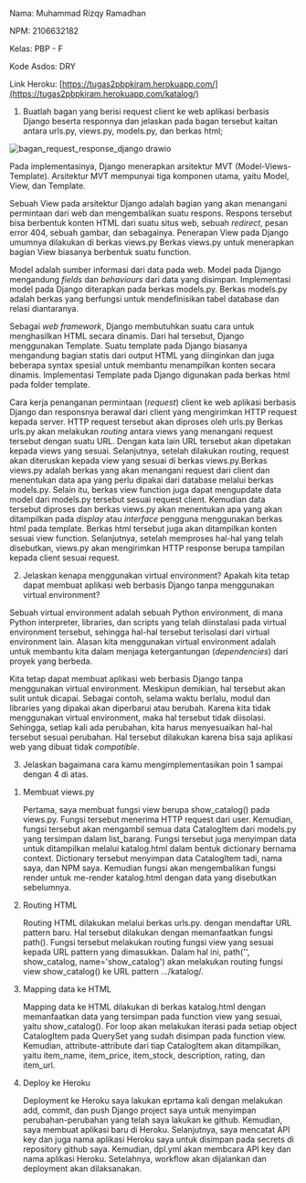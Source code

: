 Nama: Muhammad Rizqy Ramadhan

NPM: 2106632182

Kelas: PBP - F

Kode Asdos: DRY

Link Heroku: [https://tugas2pbpkiram.herokuapp.com/](https://tugas2pbpkiram.herokuapp.com/katalog/)

1. Buatlah bagan yang berisi request client ke web aplikasi berbasis Django beserta responnya dan jelaskan pada bagan tersebut kaitan antara urls.py, views.py, models.py, dan berkas html;

![bagan_request_response_django drawio](https://user-images.githubusercontent.com/87021641/190053310-3124e853-6d1f-4a38-a2e1-d8bae49013b8.png)

Pada implementasinya, Django menerapkan arsitektur MVT (Model-Views-Template). Arsitektur MVT mempunyai tiga komponen utama, yaitu Model, View, dan Template.

Sebuah View pada arsitektur Django adalah bagian yang akan menangani permintaan dari web dan mengembalikan suatu respons. Respons tersebut bisa berbentuk konten HTML dari suatu situs web, sebuah _redirect_, pesan error 404, sebuah gambar, dan sebagainya. Penerapan View pada Django umumnya dilakukan di berkas views.py Berkas views.py untuk menerapkan bagian View biasanya berbentuk suatu function. 

Model adalah sumber informasi dari data pada web. Model pada Django mengandung _fields_ dan _behaviours_ dari data yang disimpan. Implementasi model pada Django diterapkan pada berkas models.py. Berkas models.py adalah berkas yang berfungsi untuk mendefinisikan tabel database dan relasi diantaranya. 

Sebagai _web framework_, Django membutuhkan suatu cara untuk menghasilkan HTML secara dinamis. Dari hal tersebut, Django menggunakan Template. Suatu template pada Django biasanya mengandung bagian statis dari output HTML yang diinginkan dan juga beberapa syntax spesial untuk membantu menampilkan konten secara dinamis. Implementasi Template pada Django digunakan pada berkas html pada folder template.

Cara kerja penanganan permintaan (_request_) client ke web aplikasi berbasis Django dan responsnya berawal dari client yang mengirimkan HTTP request kepada server. HTTP request tersebut akan diproses oleh urls.py Berkas urls.py akan melakukan _routing_ antara views yang menangani request tersebut dengan suatu URL. Dengan kata lain URL tersebut akan dipetakan kepada views yang sesuai. Selanjutnya, setelah dilakukan routing, request akan diteruskan kepada view yang sesuai di berkas views.py.Berkas views.py adalah berkas yang akan menangani request dari client dan menentukan data apa yang perlu dipakai dari database melalui berkas models.py. Selain itu, berkas view function juga dapat mengupdate data model dari models.py tersebut sesuai request client. Kemudian data tersebut diproses dan berkas views.py akan menentukan apa yang akan ditampilkan pada _display_ atau _interface_ pengguna menggunakan berkas html pada template. Berkas html tersebut juga akan ditampilkan  konten sesuai view function. Selanjutnya, setelah memproses hal-hal yang telah disebutkan, views.py akan mengirimkan HTTP response berupa tampilan kepada client sesuai request.

2. Jelaskan kenapa menggunakan virtual environment? Apakah kita tetap dapat membuat aplikasi web berbasis Django tanpa menggunakan virtual environment?

Sebuah virtual environment adalah sebuah Python environment, di mana Python interpreter, libraries, dan scripts yang telah diinstalasi pada virtual environment tersebut, sehingga hal-hal tersebut terisolasi dari virtual environment lain. Alasan kita menggunakan virtual environment adalah untuk membantu kita dalam menjaga ketergantungan (_dependencies_) dari proyek yang berbeda. 

Kita tetap dapat membuat aplikasi web berbasis Django tanpa menggunakan virtual environment. Meskipun demikian, hal tersebut akan sulit untuk dicapai. Sebagai contoh, selama waktu berlalu, modul dan libraries yang dipakai akan diperbarui atau berubah. Karena kita tidak menggunakan virtual environment, maka hal tersebut tidak diisolasi. Sehingga, setiap kali ada perubahan, kita harus menyesuaikan hal-hal tersebut sesuai perubahan. Hal tersebut dilakukan karena bisa saja aplikasi web yang dibuat tidak _compatible_.

3. Jelaskan bagaimana cara kamu mengimplementasikan poin 1 sampai dengan 4 di atas.

  1) Membuat views.py

     Pertama, saya membuat fungsi view berupa show_catalog() pada views.py. Fungsi tersebut menerima HTTP request dari user. Kemudian, fungsi tersebut akan mengambil semua data CatalogItem dari models.py yang tersimpan dalam list_barang. Fungsi tersebut juga menyimpan data untuk ditampilkan melalui katalog.html dalam bentuk dictionary bernama context. Dictionary tersebut menyimpan data CatalogItem tadi, nama saya, dan NPM saya. Kemudian fungsi akan mengembalikan fungsi render untuk me-render katalog.html dengan data yang disebutkan sebelumnya.
     
  2) Routing HTML
 
     Routing HTML dilakukan melalui berkas urls.py. dengan mendaftar URL pattern baru. Hal tersebut dilakukan dengan memanfaatkan fungsi path(). Fungsi tersebut melakukan routing fungsi view yang sesuai kepada URL pattern yang dimasukkan. Dalam hal ini, path('', show_catalog, name='show_catalog') akan melakukan routing fungsi view show_catalog() ke URL pattern .../katalog/.
    
  3) Mapping data ke HTML
  
     Mapping data ke HTML dilakukan di berkas katalog.html dengan memanfaatkan data yang tersimpan pada function view yang sesuai, yaitu show_catalog(). For loop akan melakukan iterasi pada setiap object CatalogItem pada QuerySet yang sudah disimpan pada function view. Kemudian, attribute-attribute dari tiap CatalogItem akan ditampilkan, yaitu item_name, item_price, item_stock, description, rating, dan item_url.
  
  4) Deploy ke Heroku

     Deployment ke Heroku saya lakukan eprtama kali dengan melakukan add, commit, dan push Django project saya untuk menyimpan perubahan-perubahan yang telah saya lakukan ke github. Kemudian, saya membuat aplikasi baru di Heroku. Selanjutnya, saya mencatat API key dan juga nama aplikasi Heroku saya untuk disimpan pada secrets di repository github saya. Kemudian, dpl.yml akan membcara API key dan nama aplikasi Heroku. Setelahnya, workflow akan dijalankan dan deployment akan dilaksanakan. 

